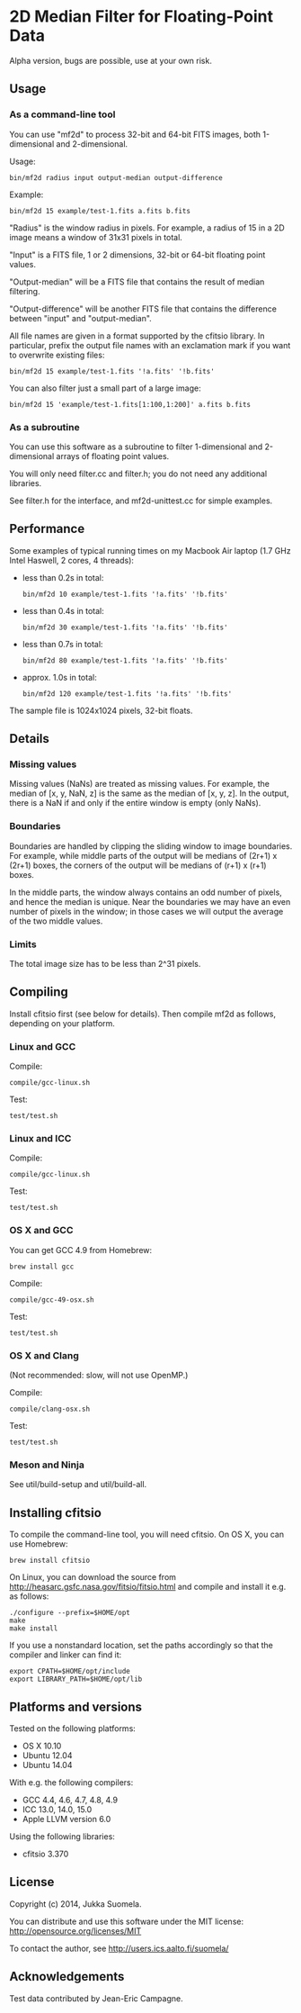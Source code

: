 2D Median Filter for Floating-Point Data
========================================

Alpha version, bugs are possible, use at your own risk.



Usage
-----

### As a command-line tool

You can use "mf2d" to process 32-bit and 64-bit FITS images,
both 1-dimensional and 2-dimensional.

Usage:

    bin/mf2d radius input output-median output-difference

Example:

    bin/mf2d 15 example/test-1.fits a.fits b.fits

"Radius" is the window radius in pixels. For example, a radius
of 15 in a 2D image means a window of 31x31 pixels in total.

"Input" is a FITS file, 1 or 2 dimensions, 32-bit or 64-bit
floating point values.

"Output-median" will be a FITS file that contains the result
of median filtering.

"Output-difference" will be another FITS file that contains
the difference between "input" and "output-median".

All file names are given in a format supported by the cfitsio
library. In particular, prefix the output file names with an
exclamation mark if you want to overwrite existing files:

    bin/mf2d 15 example/test-1.fits '!a.fits' '!b.fits'

You can also filter just a small part of a large image:

    bin/mf2d 15 'example/test-1.fits[1:100,1:200]' a.fits b.fits


### As a subroutine

You can use this software as a subroutine to filter 1-dimensional
and 2-dimensional arrays of floating point values.

You will only need filter.cc and filter.h; you do not need
any additional libraries.

See filter.h for the interface, and mf2d-unittest.cc for
simple examples.



Performance
-----------

Some examples of typical running times on my Macbook Air laptop
(1.7 GHz Intel Haswell, 2 cores, 4 threads):

  - less than 0.2s in total:

        bin/mf2d 10 example/test-1.fits '!a.fits' '!b.fits'

  - less than 0.4s in total:

        bin/mf2d 30 example/test-1.fits '!a.fits' '!b.fits'

  - less than 0.7s in total:

        bin/mf2d 80 example/test-1.fits '!a.fits' '!b.fits'

  - approx. 1.0s in total:

        bin/mf2d 120 example/test-1.fits '!a.fits' '!b.fits'

The sample file is 1024x1024 pixels, 32-bit floats.



Details
-------

### Missing values

Missing values (NaNs) are treated as missing values. For
example, the median of [x, y, NaN, z] is the same as the
median of [x, y, z]. In the output, there is a NaN if and
only if the entire window is empty (only NaNs).


### Boundaries

Boundaries are handled by clipping the sliding window to
image boundaries. For example, while middle parts of the output
will be medians of (2r+1) x (2r+1) boxes, the corners of the
output will be medians of (r+1) x (r+1) boxes.

In the middle parts, the window always contains an odd number
of pixels, and hence the median is unique. Near the boundaries
we may have an even number of pixels in the window; in those
cases we will output the average of the two middle values.


### Limits

The total image size has to be less than 2^31 pixels.



Compiling
---------

Install cfitsio first (see below for details).
Then compile mf2d as follows, depending on your platform.


### Linux and GCC

Compile:

    compile/gcc-linux.sh

Test:

    test/test.sh


### Linux and ICC

Compile:

    compile/gcc-linux.sh

Test:

    test/test.sh


### OS X and GCC

You can get GCC 4.9 from Homebrew:

    brew install gcc

Compile:

    compile/gcc-49-osx.sh

Test:

    test/test.sh


### OS X and Clang

(Not recommended: slow, will not use OpenMP.)

Compile:

    compile/clang-osx.sh

Test:

    test/test.sh


### Meson and Ninja

See util/build-setup and util/build-all.



Installing cfitsio
------------------

To compile the command-line tool, you will need cfitsio.
On OS X, you can use Homebrew:

    brew install cfitsio

On Linux, you can download the source from
http://heasarc.gsfc.nasa.gov/fitsio/fitsio.html
and compile and install it e.g. as follows:

    ./configure --prefix=$HOME/opt
    make
    make install

If you use a nonstandard location, set the paths accordingly
so that the compiler and linker can find it:

    export CPATH=$HOME/opt/include
    export LIBRARY_PATH=$HOME/opt/lib



Platforms and versions
----------------------

Tested on the following platforms:

  - OS X 10.10
  - Ubuntu 12.04
  - Ubuntu 14.04

With e.g. the following compilers:

  - GCC 4.4, 4.6, 4.7, 4.8, 4.9
  - ICC 13.0, 14.0, 15.0
  - Apple LLVM version 6.0

Using the following libraries:

  - cfitsio 3.370



License
-------

Copyright (c) 2014, Jukka Suomela.

You can distribute and use this software under the MIT license:
http://opensource.org/licenses/MIT

To contact the author, see http://users.ics.aalto.fi/suomela/



Acknowledgements
----------------

Test data contributed by Jean-Eric Campagne.
